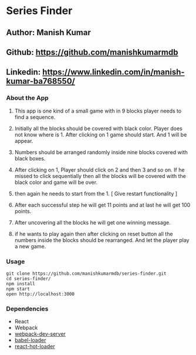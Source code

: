 Series Finder
=====================

## Author: Manish Kumar
## Github: https://github.com/manishkumarmdb
## Linkedin: https://www.linkedin.com/in/manish-kumar-ba768550/

### About the App

1) This app is one kind of a small game with in 9 blocks player needs to find a sequence.

2) Initially all the blocks should be covered with black color. Player does not know where is 1. After clicking on 1 game should start. And 1 will be appear.

3) Numbers should be arranged randomly inside nine blocks covered with black boxes.

4) After clicking on 1, Player should click on 2 and then 3 and so on. If he missed to click sequentially then all the blocks will be covered with the black color and game will be over.

5) then again he needs to start from the 1. [ Give restart functionality ]

6) After each successful step he will get 11 points and at last he will get 100 points.

7) After uncovering all the blocks he will get one winning message.

8) if he wants to play again then after clicking on reset button all the numbers inside the blocks should be rearranged. And let the player play a new game.

### Usage

```
git clone https://github.com/manishkumarmdb/series-finder.git
cd series-finder/
npm install
npm start
open http://localhost:3000
```

### Dependencies

* React
* Webpack
* [webpack-dev-server](https://github.com/webpack/webpack-dev-server)
* [babel-loader](https://github.com/babel/babel-loader)
* [react-hot-loader](https://github.com/gaearon/react-hot-loader)